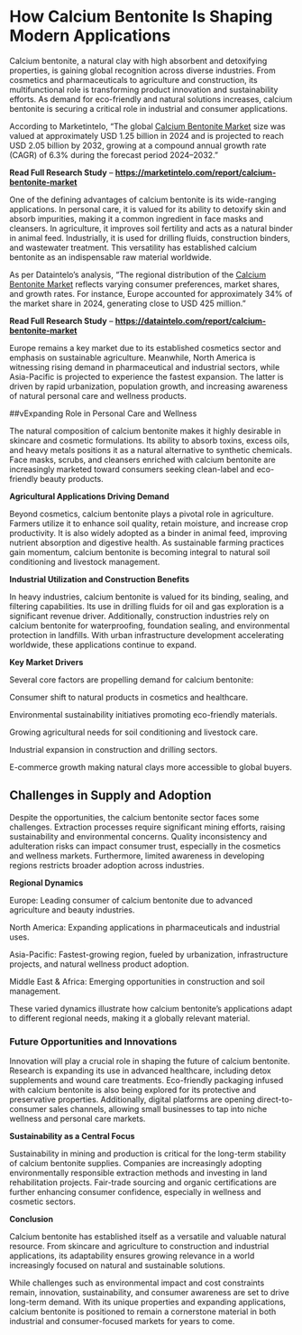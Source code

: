 # How Calcium Bentonite Is Shaping Modern Applications

Calcium bentonite, a natural clay with high absorbent and detoxifying properties, is gaining global recognition across diverse industries. From cosmetics and pharmaceuticals to agriculture and construction, its multifunctional role is transforming product innovation and sustainability efforts. As demand for eco-friendly and natural solutions increases, calcium bentonite is securing a critical role in industrial and consumer applications.

According to Marketintelo, “The global [Calcium Bentonite Market](https://marketintelo.com/report/calcium-bentonite-market) size was valued at approximately USD 1.25 billion in 2024 and is projected to reach USD 2.05 billion by 2032, growing at a compound annual growth rate (CAGR) of 6.3% during the forecast period 2024–2032.”

**Read Full Research Study** – **https://marketintelo.com/report/calcium-bentonite-market**

One of the defining advantages of calcium bentonite is its wide-ranging applications. In personal care, it is valued for its ability to detoxify skin and absorb impurities, making it a common ingredient in face masks and cleansers. In agriculture, it improves soil fertility and acts as a natural binder in animal feed. Industrially, it is used for drilling fluids, construction binders, and wastewater treatment. This versatility has established calcium bentonite as an indispensable raw material worldwide.

As per Dataintelo’s analysis, “The regional distribution of the [Calcium Bentonite Market](https://dataintelo.com/report/calcium-bentonite-market) reflects varying consumer preferences, market shares, and growth rates. For instance, Europe accounted for approximately 34% of the market share in 2024, generating close to USD 425 million.”

**Read Full Research Study** – **https://dataintelo.com/report/calcium-bentonite-market**

Europe remains a key market due to its established cosmetics sector and emphasis on sustainable agriculture. Meanwhile, North America is witnessing rising demand in pharmaceutical and industrial sectors, while Asia-Pacific is projected to experience the fastest expansion. The latter is driven by rapid urbanization, population growth, and increasing awareness of natural personal care and wellness products.

##vExpanding Role in Personal Care and Wellness

The natural composition of calcium bentonite makes it highly desirable in skincare and cosmetic formulations. Its ability to absorb toxins, excess oils, and heavy metals positions it as a natural alternative to synthetic chemicals. Face masks, scrubs, and cleansers enriched with calcium bentonite are increasingly marketed toward consumers seeking clean-label and eco-friendly beauty products.

**Agricultural Applications Driving Demand**

Beyond cosmetics, calcium bentonite plays a pivotal role in agriculture. Farmers utilize it to enhance soil quality, retain moisture, and increase crop productivity. It is also widely adopted as a binder in animal feed, improving nutrient absorption and digestive health. As sustainable farming practices gain momentum, calcium bentonite is becoming integral to natural soil conditioning and livestock management.

**Industrial Utilization and Construction Benefits**

In heavy industries, calcium bentonite is valued for its binding, sealing, and filtering capabilities. Its use in drilling fluids for oil and gas exploration is a significant revenue driver. Additionally, construction industries rely on calcium bentonite for waterproofing, foundation sealing, and environmental protection in landfills. With urban infrastructure development accelerating worldwide, these applications continue to expand.

**Key Market Drivers**

Several core factors are propelling demand for calcium bentonite:

Consumer shift to natural products in cosmetics and healthcare.

Environmental sustainability initiatives promoting eco-friendly materials.

Growing agricultural needs for soil conditioning and livestock care.

Industrial expansion in construction and drilling sectors.

E-commerce growth making natural clays more accessible to global buyers.

## Challenges in Supply and Adoption

Despite the opportunities, the calcium bentonite sector faces some challenges. Extraction processes require significant mining efforts, raising sustainability and environmental concerns. Quality inconsistency and adulteration risks can impact consumer trust, especially in the cosmetics and wellness markets. Furthermore, limited awareness in developing regions restricts broader adoption across industries.

**Regional Dynamics**

Europe: Leading consumer of calcium bentonite due to advanced agriculture and beauty industries.

North America: Expanding applications in pharmaceuticals and industrial uses.

Asia-Pacific: Fastest-growing region, fueled by urbanization, infrastructure projects, and natural wellness product adoption.

Middle East & Africa: Emerging opportunities in construction and soil management.

These varied dynamics illustrate how calcium bentonite’s applications adapt to different regional needs, making it a globally relevant material.

### Future Opportunities and Innovations

Innovation will play a crucial role in shaping the future of calcium bentonite. Research is expanding its use in advanced healthcare, including detox supplements and wound care treatments. Eco-friendly packaging infused with calcium bentonite is also being explored for its protective and preservative properties. Additionally, digital platforms are opening direct-to-consumer sales channels, allowing small businesses to tap into niche wellness and personal care markets.

**Sustainability as a Central Focus**

Sustainability in mining and production is critical for the long-term stability of calcium bentonite supplies. Companies are increasingly adopting environmentally responsible extraction methods and investing in land rehabilitation projects. Fair-trade sourcing and organic certifications are further enhancing consumer confidence, especially in wellness and cosmetic sectors.

**Conclusion**

Calcium bentonite has established itself as a versatile and valuable natural resource. From skincare and agriculture to construction and industrial applications, its adaptability ensures growing relevance in a world increasingly focused on natural and sustainable solutions.

While challenges such as environmental impact and cost constraints remain, innovation, sustainability, and consumer awareness are set to drive long-term demand. With its unique properties and expanding applications, calcium bentonite is positioned to remain a cornerstone material in both industrial and consumer-focused markets for years to come.
